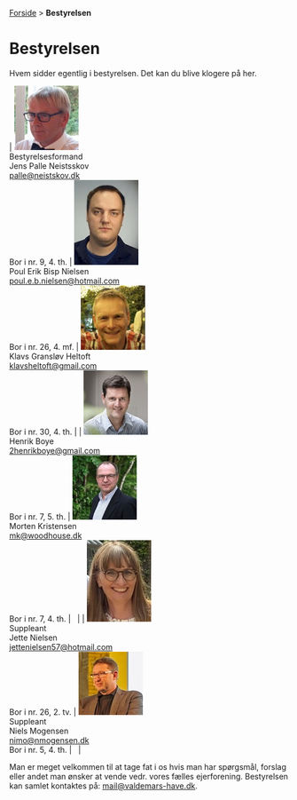 [Forside](/) > **Bestyrelsen**

# Bestyrelsen

Hvem sidder egentlig i bestyrelsen. Det kan du blive klogere på her.

| ![alt text][palle]<br />Bestyrelsesformand<br />Jens Palle Neistsskov<br />palle@neistskov.dk<br />Bor i nr. 9, 4. th. | ![alt text][poulerik]<br />Poul Erik Bisp Nielsen<br />poul.e.b.nielsen@hotmail.com<br />Bor i nr. 26, 4. mf.  | ![alt text][klavs]<br />Klavs Gransløv Heltoft<br />klavsheltoft@gmail.com<br />Bor i nr. 30, 4. th. |
| ![alt text][henrik]<br />Henrik Boye<br />2henrikboye@gmail.com<br />Bor i nr. 7, 5. th. | ![alt text][morten]<br />Morten Kristensen<br />mk@woodhouse.dk<br />Bor i nr. 7, 4. th. | &nbsp; |
| ![alt text][jette]<br />Suppleant<br />Jette Nielsen<br />jettenielsen57@hotmail.com<br />Bor i nr. 26, 2. tv. | ![alt text][niels]<br />Suppleant<br />Niels Mogensen<br />nimo@nmogensen.dk<br />Bor i nr. 5, 4. th. | &nbsp; |

Man er meget velkommen til at tage fat i os hvis man har spørgsmål, forslag eller andet man ønsker at vende vedr. vores fælles ejerforening.
Bestyrelsen kan samlet kontaktes på: [mail@valdemars-have.dk](mailto:mail@valdemars-have.dk).

[palle]: /billeder/palle.jpg "Jens Palle Neistsskov"
[klavs]: /billeder/klavs.jpg "Klavs Gransløv Heltoft"
[henrik]: /billeder/henrik.jpg "Henrik Boye"
[morten]: /billeder/morten.jpg "Morten Kristensen"
[niels]: /billeder/niels.jpg "Niels Mogensen"
[jette]: /billeder/jette.jpg "Jette Nielsen"
[poulerik]: /billeder/poulerik.jpeg "Poul Erik Bisp Nielsen"
[fotograf]: /billeder/fotograf.jpg "Fotografen er på vej"
